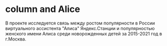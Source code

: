 # column and Alice
В проекте исследуется связь между ростом популярности в России виртуального ассистента "Алиса" Яндекс.Станции и популярностью женского имени Алиса среди новорожденных детей за 2015-2021 год в г.Москва.
